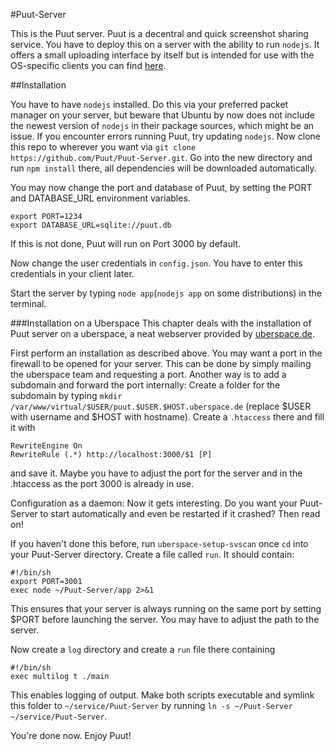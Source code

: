 #Puut-Server

This is the Puut server. Puut is a decentral and quick screenshot sharing service. You have to deploy this on a server with the ability to run `nodejs`. It offers a small uploading interface by itself but is intended for use with the OS-specific clients you can find [here](https://github.com/Puut).

##Installation

You have to have `nodejs` installed. Do this via your preferred packet manager on your server, but beware that Ubuntu by now does not include the newest version of `nodejs` in their package sources, which might be an issue. If you encounter errors running Puut, try updating `nodejs`.
Now clone this repo to wherever you want via `git clone https://github.com/Puut/Puut-Server.git`. Go into the new directory and run `npm install` there, all dependencies will be downloaded automatically. 

You may now change the port and database of Puut, by setting the PORT and DATABASE_URL environment variables.

	export PORT=1234
	export DATABASE_URL=sqlite://puut.db

If this is not done, Puut will run on Port 3000 by default.

Now change the user credentials in `config.json`. You have to enter this credentials in your client later.

Start the server by typing `node app`(`nodejs app` on some distributions) in the terminal.

###Installation on a Uberspace
This chapter deals with the installation of Puut server on a uberspace, a neat webserver provided by [uberspace.de](https://uberspace.de/).

First perform an installation as described above. You may want a port in the firewall to be opened for your server. This can be done by simply mailing the uberspace team and requesting a port.
Another way is to add a subdomain and forward the port internally:
Create a folder for the subdomain by typing `mkdir /var/www/virtual/$USER/puut.$USER.$HOST.uberspace.de` (replace $USER with username and $HOST with hostname).
Create a `.htaccess` there and fill it with 

	RewriteEngine On
	RewriteRule (.*) http://localhost:3000/$1 [P]
and save it. Maybe you have to adjust the port for the server and in the .htaccess as the port 3000 is already in use.

Configuration as a daemon:
Now it gets interesting. Do you want your Puut-Server to start automatically and even be restarted if it crashed? Then read on!

If you haven't done this before, run `uberspace-setup-svscan` once
`cd` into your Puut-Server directory. Create a file called `run`. It should contain:

	#!/bin/sh
	export PORT=3001
	exec node ~/Puut-Server/app 2>&1
This ensures that your server is always running on the same port by setting $PORT before launching the server. You may have to adjust the path to the server.

Now create a `log` directory and create a `run` file there containing

	#!/bin/sh
	exec multilog t ./main
This enables logging of output.
Make both scripts executable and symlink this folder to `~/service/Puut-Server` by running `ln -s ~/Puut-Server ~/service/Puut-Server`.

You're done now. Enjoy Puut!

